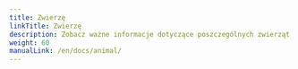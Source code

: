 ```yaml
---
title: Zwierzę
linkTitle: Zwierzę
description: Zobacz ważne informacje dotyczące poszczególnych zwierząt
weight: 60
manualLink: /en/docs/animal/
---
```

<script>
  window.location.href = "/en/docs/animal/";
</script>
